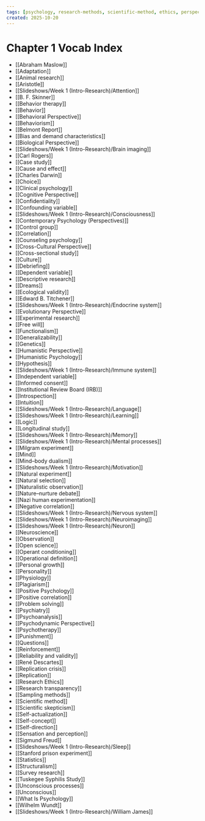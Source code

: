```yaml
---
tags: [psychology, research-methods, scientific-method, ethics, perspectives]
created: 2025-10-20
---
```

# Chapter 1 Vocab Index

- [[Abraham Maslow]]
- [[Adaptation]]
- [[Animal research]]
- [[Aristotle]]
- [[Slideshows/Week 1 (Intro-Research)/Attention]]
- [[B. F. Skinner]]
- [[Behavior therapy]]
- [[Behavior]]
- [[Behavioral Perspective]]
- [[Behaviorism]]
- [[Belmont Report]]
- [[Bias and demand characteristics]]
- [[Biological Perspective]]
- [[Slideshows/Week 1 (Intro-Research)/Brain imaging]]
- [[Carl Rogers]]
- [[Case study]]
- [[Cause and effect]]
- [[Charles Darwin]]
- [[Choice]]
- [[Clinical psychology]]
- [[Cognitive Perspective]]
- [[Confidentiality]]
- [[Confounding variable]]
- [[Slideshows/Week 1 (Intro-Research)/Consciousness]]
- [[Contemporary Psychology (Perspectives)]]
- [[Control group]]
- [[Correlation]]
- [[Counseling psychology]]
- [[Cross-Cultural Perspective]]
- [[Cross-sectional study]]
- [[Culture]]
- [[Debriefing]]
- [[Dependent variable]]
- [[Descriptive research]]
- [[Dreams]]
- [[Ecological validity]]
- [[Edward B. Titchener]]
- [[Slideshows/Week 1 (Intro-Research)/Endocrine system]]
- [[Evolutionary Perspective]]
- [[Experimental research]]
- [[Free will]]
- [[Functionalism]]
- [[Generalizability]]
- [[Genetics]]
- [[Humanistic Perspective]]
- [[Humanistic Psychology]]
- [[Hypothesis]]
- [[Slideshows/Week 1 (Intro-Research)/Immune system]]
- [[Independent variable]]
- [[Informed consent]]
- [[Institutional Review Board (IRB)]]
- [[Introspection]]
- [[Intuition]]
- [[Slideshows/Week 1 (Intro-Research)/Language]]
- [[Slideshows/Week 1 (Intro-Research)/Learning]]
- [[Logic]]
- [[Longitudinal study]]
- [[Slideshows/Week 1 (Intro-Research)/Memory]]
- [[Slideshows/Week 1 (Intro-Research)/Mental processes]]
- [[Milgram experiment]]
- [[Mind]]
- [[Mind–body dualism]]
- [[Slideshows/Week 1 (Intro-Research)/Motivation]]
- [[Natural experiment]]
- [[Natural selection]]
- [[Naturalistic observation]]
- [[Nature–nurture debate]]
- [[Nazi human experimentation]]
- [[Negative correlation]]
- [[Slideshows/Week 1 (Intro-Research)/Nervous system]]
- [[Slideshows/Week 1 (Intro-Research)/Neuroimaging]]
- [[Slideshows/Week 1 (Intro-Research)/Neuron]]
- [[Neuroscience]]
- [[Observation]]
- [[Open science]]
- [[Operant conditioning]]
- [[Operational definition]]
- [[Personal growth]]
- [[Personality]]
- [[Physiology]]
- [[Plagiarism]]
- [[Positive Psychology]]
- [[Positive correlation]]
- [[Problem solving]]
- [[Psychiatry]]
- [[Psychoanalysis]]
- [[Psychodynamic Perspective]]
- [[Psychotherapy]]
- [[Punishment]]
- [[Questions]]
- [[Reinforcement]]
- [[Reliability and validity]]
- [[René Descartes]]
- [[Replication crisis]]
- [[Replication]]
- [[Research Ethics]]
- [[Research transparency]]
- [[Sampling methods]]
- [[Scientific method]]
- [[Scientific skepticism]]
- [[Self-actualization]]
- [[Self-concept]]
- [[Self-direction]]
- [[Sensation and perception]]
- [[Sigmund Freud]]
- [[Slideshows/Week 1 (Intro-Research)/Sleep]]
- [[Stanford prison experiment]]
- [[Statistics]]
- [[Structuralism]]
- [[Survey research]]
- [[Tuskegee Syphilis Study]]
- [[Unconscious processes]]
- [[Unconscious]]
- [[What Is Psychology]]
- [[Wilhelm Wundt]]
- [[Slideshows/Week 1 (Intro-Research)/William James]]
